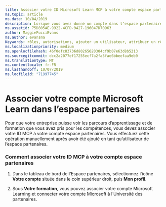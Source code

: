 ```yaml
---
title: Associer votre ID Microsoft Learn MCP à votre compte espace partenaires | Espace partenaires
ms.topic: article
ms.date: 10/04/2019
description: Lorsque vous avez donné un compte dans l’espace partenaires, vous devez mettre à jour votre profil en associant votre ID MCP.
ms.assetid: 75D805AE-9922-4CFD-9427-196047D70963
author: MaggiePucciEvans
ms.author: evansma
Keywords: rôles, autorisations, ajouter un utilisateur, attribuer un rôle, admin, agent, ID MCP, Microsoft Learn
ms.localizationpriority: medium
ms.openlocfilehash: 46f0efc83736d80265620304cf9b07e63d8b5213
ms.sourcegitcommit: dcc2a2077ef17255ecf7a2fa5fae6bbeefaa9eb0
ms.translationtype: MT
ms.contentlocale: fr-FR
ms.lasthandoff: 10/07/2019
ms.locfileid: "71997745"
---
```

# <a name="associate-your-microsoft-learn-account-in-partner-center"></a>Associer votre compte Microsoft Learn dans l’espace partenaires

Pour que votre entreprise puisse voir les parcours d’apprentissage et de formation que vous avez pris pour les compétences, vous devez associer votre ID MCP à votre compte espace partenaires. Vous effectuez cette opération manuellement après avoir été ajouté en tant qu’utilisateur de l’espace partenaires.

### <a name="how-to-associate-your-mcp-id-to-your-partner-center-account"></a>Comment associer votre ID MCP à votre compte espace partenaires

1. Dans le tableau de bord de l’Espace partenaires, sélectionnez l'icône **Votre compte** située dans le coin supérieur droit, puis **Mon profil**.

2. Sous **Votre formation**, vous pouvez associer votre compte Microsoft Learning et connecter votre compte Microsoft à l’Université des partenaires.